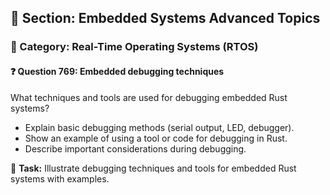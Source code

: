 ## 📘 Section: Embedded Systems Advanced Topics
### 🔹 Category: Real-Time Operating Systems (RTOS)
#### ❓ Question 769: Embedded debugging techniques

What techniques and tools are used for debugging embedded Rust systems?

- Explain basic debugging methods (serial output, LED, debugger).
- Show an example of using a tool or code for debugging in Rust.
- Describe important considerations during debugging.

🔧 **Task:** Illustrate debugging techniques and tools for embedded Rust systems with examples.
